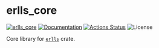 erlls_core
=========

[![erlls_core](https://img.shields.io/crates/v/erlls_core.svg)](https://crates.io/crates/erlls_core)
[![Documentation](https://docs.rs/erlls_core/badge.svg)](https://docs.rs/erlls_core)
[![Actions Status](https://github.com/sile/erlls/workflows/CI/badge.svg)](https://github.com/sile/erlls/actions)
![License](https://img.shields.io/crates/l/erlls_core)

Core library for [`erlls`](https://github.com/sile/erlls) crate.
